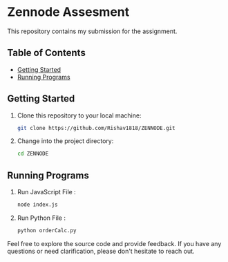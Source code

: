# Zennode Assesment

This repository contains my submission for the assignment.

## Table of Contents

- [Getting Started](#getting-started)
- [Running Programs](#running-programs)

## Getting Started

1. Clone this repository to your local machine:

   ```bash
   git clone https://github.com/Rishav1818/ZENNODE.git

2. Change into the project directory:
   ```bash
   cd ZENNODE

## Running Programs

1. Run JavaScript File :
   
   ```bash
   node index.js

2. Run Python File :

   ```bash
   python orderCalc.py
   

Feel free to explore the source code and provide feedback. If you have any questions or need clarification, please don't hesitate to reach out.
